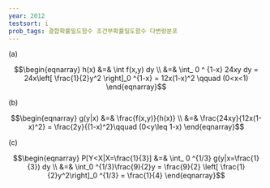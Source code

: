 ```yaml
---
year: 2012
testsort: i
prob_tags: 결합확률밀도함수 조건부확률밀도함수 다변량분포
---
```

(a)
<div>

$$\begin{eqnarray}
h(x) &=& \int f(x,y) dy \\
&=& \int_ 0 ^ {1-x} 24xy dy = 24x\left[ \frac{1}{2}y^2 \right]_0 ^{1-x} = 12x(1-x)^2  \qquad (0<x<1)
\end{eqnarray}$$

</div>

(b)
<div>

$$\begin{eqnarray}
g(y|x) &=& \frac{f(x,y)}{h(x)} \\
&=& \frac{24xy}{12x(1-x)^2} = \frac{2y}{(1-x)^2}\qquad (0<y\leq 1-x)
\end{eqnarray}$$

</div>

(c)
<div>

$$\begin{eqnarray}
P[Y<X|X=\frac{1}{3}] &=& \int_ 0 ^{1/3} g(y|x=\frac{1}{3}) dy \\
&=& \int_0 ^{1/3}\frac{9}{2}y = \frac{9}{2} \left[ \frac{1}{2}y^2\right]_0 ^{1/3} = \frac{1}{4}
\end{eqnarray}$$

</div>  